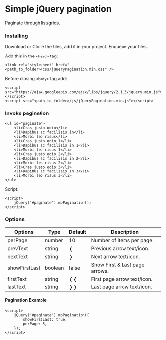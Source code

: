# Simple jQuery pagination
Paginate through list/grids.

### Installing
Download or Clone the files, add it in your project.
Enqueue your files.

Add this in the `<head>` tag:

```
<link rel="stylesheet" href="<path_to_folder>/css/jQueryPagination.min.css" />
```

Before closing `<body>` tag add:
```
<script src="https://ajax.googleapis.com/ajax/libs/jquery/2.1.3/jquery.min.js"></script>
<script src="<path_to_folder>/js/jQueryPagination.min.js"></script>
```

### Invoke pagination
```
<ul id="paginate">
	<li>Cras justo odio</li>
	<li>Dapibus ac facilisis in</li>
	<li>Morbi leo risus</li>
	<li>Cras justo odio 1</li>
	<li>Dapibus ac facilisis in 1</li>
	<li>Morbi leo risus 1</li>
	<li>Cras justo odio 2</li>
	<li>Dapibus ac facilisis in 2</li>
	<li>Morbi leo risus 2</li>
	<li>Cras justo odio 3</li>
	<li>Dapibus ac facilisis in 3</li>
	<li>Morbi leo risus 3</li>
</ul>
```
Script:
```
<script>
	jQuery('#paginate').mbPagination();
</script>
```

### Options


Options | Type | Default | Description
------ | ---- | ------- | -----------
perPage | number | 10 | Number of items per page.
prevText | string | &#10092; | Previous arrow text/icon.
nextText | string | &#10093; | Next arrow text/icon.
showFirstLast | boolean | false | Show First & Last page arrows.
firstText | string | &#10092;&#10092; | First page arrow text/icon.
lastText | string | &#10093;&#10093; | Last page arrow text/icon.


#### Pagination Example
```
<script>
	jQuery('#paginate').mbPagination({
		showFirstLast: true,
		perPage: 5,
	});
</script>
```